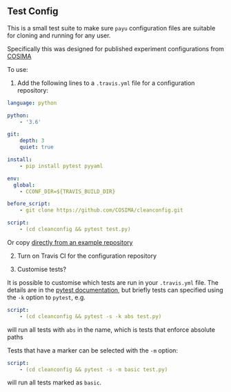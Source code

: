 ## Test Config

This is a small test suite to make sure `payu` configuration files are suitable for cloning and running for any user.

Specifically this was designed for published experiment configurations from [COSIMA](https://github.com/COSIMA?language=shell)

To use:

1. Add the following lines to a `.travis.yml` file for a configuration repository:

```yaml
language: python

python:
    - '3.6'

git:
    depth: 3
    quiet: true

install:
    - pip install pytest pyyaml

env:
  global:
    - CCONF_DIR=${TRAVIS_BUILD_DIR}

before_script:
    - git clone https://github.com/COSIMA/cleanconfig.git

script:
    - (cd cleanconfig && pytest test.py)
```

Or copy [directly from an example repository](https://github.com/COSIMA/1deg_jra55_iaf/blob/master/.travis.yml)

2. Turn on Travis CI for the configuration repository

3. Customise tests?

It is possible to customise which tests are run in your `.travis.yml` file. The details are in the
[pytest documentation](https://docs.pytest.org/en/latest/example/markers.html), but briefly tests
can specified using the `-k` option to `pytest`, e.g.
```yaml
script:
    - (cd cleanconfig && pytest -s -k abs test.py)
```
will run all tests with `abs` in the name, which is tests that enforce absolute paths

Tests that have a marker can be selected with the `-m` option:
```yaml
script:
    - (cd cleanconfig && pytest -s -m basic test.py)
```
will run all tests marked as `basic`.
